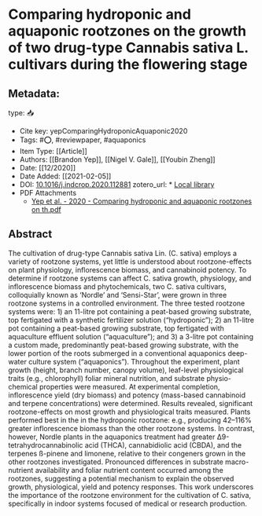# Comparing hydroponic and aquaponic rootzones on the growth of two drug-type Cannabis sativa L. cultivars during the flowering stage


## Metadata:

type: 📥
* Cite key: yepComparingHydroponicAquaponic2020
* Tags: #⭕, #reviewpaper, #aquaponics
* Item Type: [[Article]]
* Authors: [[Brandon Yep]], [[Nigel V. Gale]], [[Youbin Zheng]]
* Date: [[12/2020]]
* Date Added: [[2021-02-05]]
* DOI: [10.1016/j.indcrop.2020.112881](https://doi.org/10.1016/j.indcrop.2020.112881)
zotero_url: * [Local library](zotero://select/items/1_PFS49WF8)
* PDF Attachments
	- [Yep et al. - 2020 - Comparing hydroponic and aquaponic rootzones on th.pdf](zotero://open-pdf/library/items/HABA68YN)

## Abstract

The cultivation of drug-type Cannabis sativa Lin. (C. sativa) employs a variety of rootzone systems, yet little is understood about rootzone-effects on plant physiology, inflorescence biomass, and cannabinoid potency. To determine if rootzone systems can affect C. sativa growth, physiology, and inflorescence biomass and phytochemicals, two C. sativa cultivars, colloquially known as ‘Nordle’ and ‘Sensi-Star’, were grown in three rootzone systems in a controlled environment. The three tested rootzone systems were: 1) an 11-litre pot containing a peat-based growing substrate, top fertigated with a synthetic fertilizer solution (“hydroponic”); 2) an 11-litre pot containing a peat-based growing substrate, top fertigated with aquaculture effluent solution (“aquaculture”); and 3) a 3-litre pot containing a custom made, predominantly peat-based growing substrate, with the lower portion of the roots submerged in a conventional aquaponics deep-water culture system (“aquaponics”). Throughout the experiment, plant growth (height, branch number, canopy volume), leaf-level physiological traits (e.g., chlorophyll) foliar mineral nutrition, and substrate physio-chemical properties were measured. At experimental completion, inflorescence yield (dry biomass) and potency (mass-based cannabinoid and terpene concentrations) were determined. Results revealed, significant rootzone-effects on most growth and physiological traits measured. Plants performed best in the in the hydroponic rootzone: e.g., producing 42–116% greater inflorescence biomass than the other rootzone systems. In contrast, however, Nordle plants in the aquaponics treatment had greater Δ9-tetrahydrocannabinolic acid (THCA), cannabidiolic acid (CBDA), and the terpenes ß-pinene and limonene, relative to their congeners grown in the other rootzones investigated. Pronounced differences in substrate macro-nutrient availability and foliar nutrient content occurred among the rootzones, suggesting a potential mechanism to explain the observed growth, physiological, yield and potency responses. This work underscores the importance of the rootzone environment for the cultivation of C. sativa, specifically in indoor systems focused of medical or research production.


